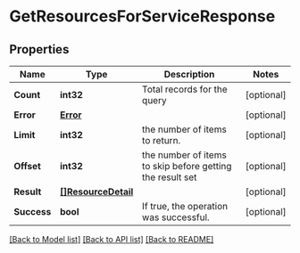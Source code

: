 # GetResourcesForServiceResponse

## Properties

Name | Type | Description | Notes
------------ | ------------- | ------------- | -------------
**Count** | **int32** | Total records for the query | [optional] 
**Error** | [**Error**](Error.md) |  | [optional] 
**Limit** | **int32** | the number of items to return. | [optional] 
**Offset** | **int32** | the number of items to skip before getting the result set | [optional] 
**Result** | [**[]ResourceDetail**](ResourceDetail.md) |  | [optional] 
**Success** | **bool** | If true, the operation was successful. | [optional] 

[[Back to Model list]](../README.md#documentation-for-models) [[Back to API list]](../README.md#documentation-for-api-endpoints) [[Back to README]](../README.md)


